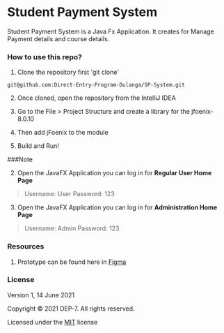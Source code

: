 # Student Payment System

Student Payment System is a Java Fx Application. It creates for Manage Payment details and course details.

### How to use this repo?

1. Clone the repository first  'git clone'

``git@github.com:Direct-Entry-Program-Dulanga/SP-System.git``

2. Once cloned, open the repository from the IntelliJ IDEA

3. Go to the File > Project Structure and create a library for the jfoenix-8.0.10

4. Then add jFoenix to the module

5. Build and Run!


###Note

2. Open the JavaFX Application you can log in for **Regular User Home Page**
> Username: User
> Password: 123

3. Open the JavaFX Application you can log in for **Administration Home Page**
>Username: Admin
> Password: 123

### Resources

1. Prototype can be found here in [Figma](https://www.figma.com/file/yemZ6IKY6Z5HOxXHExEWbb/Student-Payment-System?node-id=7%3A0) 



### License

Version 1, 14 June 2021

Copyright &copy; 2021 DEP-7. All rights reserved.

Licensed under the [MIT](LICENSE) license


